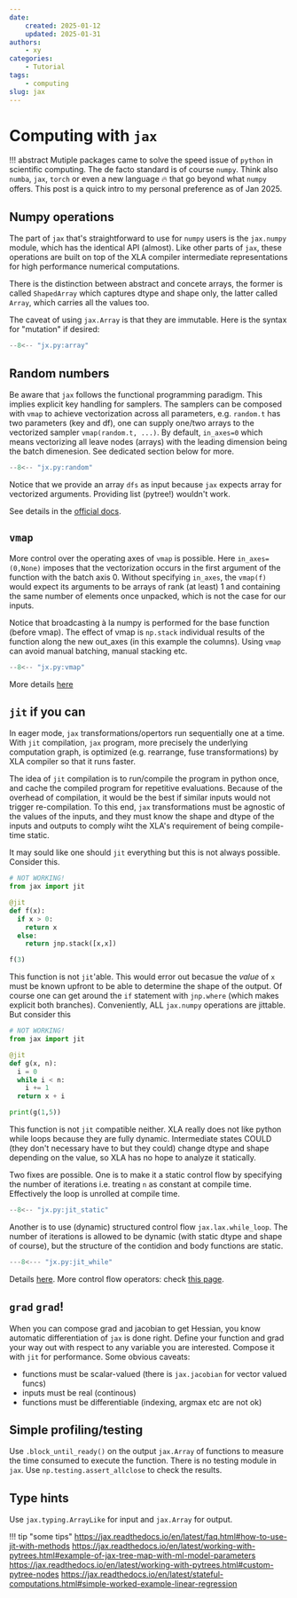 ```yaml
---
date:
    created: 2025-01-12
    updated: 2025-01-31
authors:
    - xy
categories: 
    - Tutorial
tags:
    - computing
slug: jax
---
```


# Computing with `jax`

!!! abstract
    Mutiple packages came to solve the speed issue of `python` in scientific computing. The de facto standard is of course `numpy`. Think also `numba`, `jax`, `torch` or even a new language :fire: that go beyond what `numpy` offers.  This post is a quick intro to my personal preference as of Jan 2025. 

<!-- more -->

## Numpy operations

The part of `jax` that's straightforward to use for `numpy` users is the `jax.numpy` module, which has the identical API (almost). Like other parts of `jax`, these operations are built on top of the XLA compiler intermediate representations for high performance numerical computations. 

There is the distinction between abstract and concete arrays, the former is called `ShapedArray` which captures dtype and shape only, the latter called `Array`, which carries all the values too.

The caveat of using `jax.Array` is that they are immutable. Here is the syntax for "mutation" if desired: 

```py exec="on" result="text" source="above"
--8<-- "jx.py:array"
```

## Random numbers 

Be aware that `jax` follows the functional programming paradigm. This implies explicit key handling for samplers. The samplers can be composed with `vmap` to achieve vectorization
across all parameters, e.g. `random.t` has two parameters (key and df), one can supply one/two arrays to the vectorized sampler `vmap(random.t, ...)`. By default, `in_axes=0` which means vectorizing all leave nodes (arrays) with the leading dimension being the batch dimenesion. See dedicated section below for more. 


```py exec="on" result="text" source="above"
--8<-- "jx.py:random"
```

Notice that we provide an array `dfs` as input because `jax` expects array for vectorized arguments. Providing list (pytree!) wouldn't work. 

See details in the [official docs](https://jax.readthedocs.io/en/latest/jax.random.html#module-jax.random). 

## `vmap`

More control over the operating axes of `vmap` is possible. Here `in_axes=(0,None)` imposes that the vectorization occurs in the first argument of the function with the batch axis 0. Without specifying `in_axes`, the `vmap(f)` would expect its arguments to be
arrays of rank (at least) 1 and containing the same number of elements once unpacked, which is not the case for our inputs.  

Notice that broadcasting à la numpy is performed for the base function (before vmap). The effect of vmap is `np.stack` 
individual results of the function along the new out_axes (in this example the columns). Using `vmap` can avoid  manual batching, manual stacking etc.  

```py exec="on" result="text" source="above"
--8<-- "jx.py:vmap"
```
More details [here](https://jax.readthedocs.io/en/latest/_autosummary/jax.vmap.html#jax.vmap)

## `jit` if you can

In eager mode, `jax` transformations/opertors run sequentially one at a time.
With `jit` compilation, `jax` program, more precisely the underlying computation graph, is optimized (e.g. rearrange, fuse transformations) by XLA compiler so that it runs faster.

The idea of `jit` compilation is to run/compile the program in python once, and cache the compiled program for repetitive evaluations. Because of the overhead of compilation, it would be the best if similar inputs would not trigger re-compilation. To this end, `jax` transformations must be agnostic of the values of the inputs, and they must know the shape and dtype of the inputs and outputs to comply wiht the XLA's requirement of being compile-time static. 

It may sould like one should `jit` everything but this is not always possible. Consider this.

```py
# NOT WORKING!
from jax import jit

@jit
def f(x):
  if x > 0:
    return x
  else:
    return jnp.stack([x,x])

f(3)
```

This function is not `jit`'able. This would error out becasue the *value* of `x` must be known upfront to be able to determine the shape of the output. Of course one can get around the `if` statement with `jnp.where` (which makes explicit both branches). Conveniently, ALL `jax.numpy` operations are jittable. 
But consider this

```py
# NOT WORKING!
from jax import jit

@jit
def g(x, n):
  i = 0
  while i < n:
    i += 1
  return x + i

print(g(1,5))
```

This function is not `jit` compatible neither.  XLA really does not like python while loops because they are fully dynamic. Intermediate states COULD (they don't necessary have to but they could) change dtype and shape depending on the value, so XLA has no hope to analyze it statically.

Two fixes are possible. One is to make it a static control flow by specifying the number of iterations i.e. treating `n` as constant at compile time. Effectively the loop is unrolled at compile time. 

```py exec="on" result="text" source="above"
--8<-- "jx.py:jit_static"
```

Another is to use (dynamic) structured control flow `jax.lax.while_loop`. The number of iterations is allowed to be dynamic (with static dtype and shape of course), but the structure of the contidion and body functions are static.  

```py exec="on" result="text" source="above"
---8<--- "jx.py:jit_while"
```

Details [here](https://jax.readthedocs.io/en/latest/jit-compilation.html#). More control flow operators: check [this page](https://jax.readthedocs.io/en/latest/jax.lax.html#lax-control-flow).

## `grad` `grad`!



When you can compose grad and jacobian to get Hessian, you know automatic differentiation of `jax` is done right. 
 Define your function and grad your way out with respect to any variable you are interested. Compose it with `jit` for performance. Some obvious caveats:

- functions must be scalar-valued (there is `jax.jacobian` for vector valued funcs)
- inputs must be real (continous)
- functions must be differentiable (indexing, argmax etc are not ok)


## Simple profiling/testing

Use `.block_until_ready()` on the output `jax.Array` of functions to measure the time consumed to execute the function. 
There is no testing module in `jax`.  Use `np.testing.assert_allclose` to check the results.  

## Type hints

Use `jax.typing.ArrayLike` for input and `jax.Array` for output. 


!!! tip "some tips" 
    https://jax.readthedocs.io/en/latest/faq.html#how-to-use-jit-with-methods
    https://jax.readthedocs.io/en/latest/working-with-pytrees.html#example-of-jax-tree-map-with-ml-model-parameters
    https://jax.readthedocs.io/en/latest/working-with-pytrees.html#custom-pytree-nodes
    https://jax.readthedocs.io/en/latest/stateful-computations.html#simple-worked-example-linear-regression


